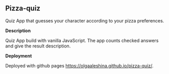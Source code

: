 ## Pizza-quiz

Quiz App that guesses your character according to your pizza preferences.

**Description**

Quiz App build with vanilla JavaScript. The app counts checked answers and give the result description.

**Deployment**

Deployed with github pages https://olgaaleshina.github.io/pizza-quiz/.
